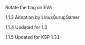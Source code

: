 Rotate the flag on EVA

1.1.3
		Adoption by LinuxGurugGamer

1.1.4
		Updated for 1.3

1.1.5
		Updated for KSP 1.3.1